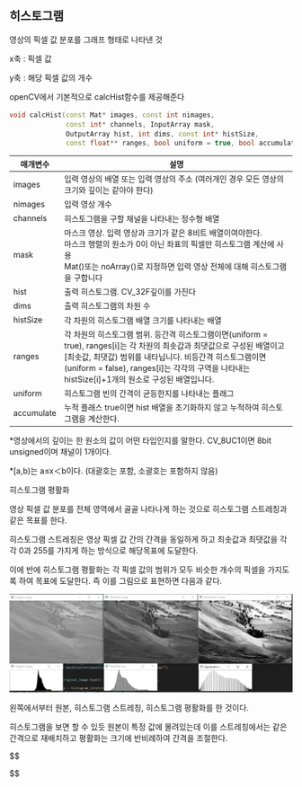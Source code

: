 ## 히스토그램

영상의 픽셀 값 분포를 그래프 형태로 나타낸 것

x축 : 픽셀 값

y축 : 해당 픽셀 값의 개수

openCV에서 기본적으로 calcHist함수를 제공해준다

```C++
void calcHist(const Mat* images, const int nimages, 
              const int* channels, InputArray mask,
              OutputArray hist, int dims, const int* histSize,
              const float** ranges, bool uniform = true, bool accumulate = false);
```
|매개변수|설명|
|---|---|
|images|입력 영상의 배열 또는 입력 영상의 주소 (여러개인 경우 모든 영상의 크기와 깊이는 같아야 한다)|
|nimages|입력 영상 개수|
|channels|히스토그램을 구할 채널을 나타내는 정수형 배열|
|mask|마스크 영상. 입력 영상과 크기가 같은 8비트 배열이여야한다.<br/>마스크 행렬의 원소가 0이 아닌 좌표의 픽셀만 히스토그램 계산에 사용<br/>Mat()또는 noArray()로 지정하면 입력 영상 전체에 대해 히스토그램을 구합니다|
|hist|출력 히스토그램. CV_32F깊이를 가진다|
|dims|출력 히스토그램의 차원 수|
|histSize|각 차원의 히스토그램 배열 크기를 나타내는 배열|
|ranges|각 차원의 히스토그램 범위. 등간격 히스토그램이면(uniform = true), ranges[i]는 각 차원의 최솟갑과 최댓값으로 구성된 배열이고 [최솟값, 최댓값) 범위를 내타닙니다. 비등간격 히스토그램이면 (uniform = false), ranges[i]는 각각의 구역을 나타내는 histSize[i]+1개의 원소로 구성된 배열입니다.|
|uniform|히스토그램 빈의 간격이 균등한지를 나타내는 플래그|
|accumulate|누적 플래스 true이면 hist 배열을 초기화하지 않고 누적하여 히스토그램을 계산한다.|

*영상에서의 깊이는 한 원소의 값이 어떤 타입인지를 말한다. CV_8UC1이면 8bit unsigned이며 채널이 1개이다.

*[a,b)는 a≤x＜b이다. (대괄호는 포함, 소괄호는 포함하지 않음)



히스토그램 평활화

영상 픽셀 값 분포를 전체 영역에서 골골 나타나게 하는 것으로 히스토그램 스트레칭과 같은 목표를 한다. 

히스토그램 스트레칭은 영상 픽셀 값 간의 간격을 동일하게 하고 최솟값과 최댓값을 각각 0과 255를 가지게 하는 방식으로 해당목표에 도달한다. 

이에 반에 히스토그램 평활화는 각 픽셀 값의 범위가 모두 비슷한 개수의 픽셀을 가지도록 하여 목표에 도달한다. 즉 이를 그림으로 표현하면 다음과 같다.

![이미지](./histogram_example.PNG)

왼쪽에서부터 원본, 히스토그램 스트레칭, 히스토그램 평활화를 한 것이다.

히스토그램을 보면 할 수 있듯 원본이 특정 값에 몰려있는데 이를 스트레칭에서는 같은 간격으로 재배치하고 평활화는 크기에 반비례하여 간격을 조절한다.


$$

$$


